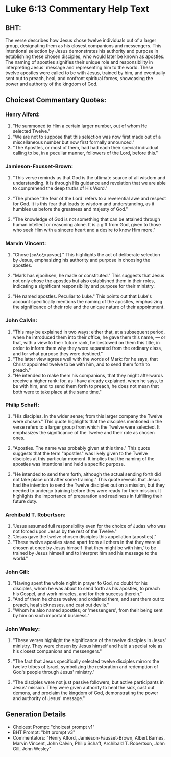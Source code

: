 # Luke 6:13 Commentary Help Text

## BHT:
The verse describes how Jesus chose twelve individuals out of a larger group, designating them as his closest companions and messengers. This intentional selection by Jesus demonstrates his authority and purpose in establishing these chosen disciples, who would later be known as apostles. The naming of apostles signifies their unique role and responsibility in interpreting Jesus' message and representing him to the world. These twelve apostles were called to be with Jesus, trained by him, and eventually sent out to preach, heal, and confront spiritual forces, showcasing the power and authority of the kingdom of God.

## Choicest Commentary Quotes:
### Henry Alford:
1. "He summoned to Him a certain larger number, out of whom He selected Twelve."
2. "We are not to suppose that this selection was now first made out of a miscellaneous number but now first formally announced."
3. "The Apostles, or most of them, had had each their special individual calling to be, in a peculiar manner, followers of the Lord, before this."

### Jamieson-Fausset-Brown:
1. "This verse reminds us that God is the ultimate source of all wisdom and understanding. It is through His guidance and revelation that we are able to comprehend the deep truths of His Word." 

2. "The phrase 'the fear of the Lord' refers to a reverential awe and respect for God. It is this fear that leads to wisdom and understanding, as it humbles us before the greatness and majesty of God." 

3. "The knowledge of God is not something that can be attained through human intellect or reasoning alone. It is a gift from God, given to those who seek Him with a sincere heart and a desire to know Him more."

### Marvin Vincent:
1. "Chose [εκλεξαμενος]." This highlights the act of deliberate selection by Jesus, emphasizing his authority and purpose in choosing the apostles.

2. "Mark has ejpoihsen, he made or constituted." This suggests that Jesus not only chose the apostles but also established them in their roles, indicating a significant responsibility and purpose for their ministry.

3. "He named apostles. Peculiar to Luke." This points out that Luke's account specifically mentions the naming of the apostles, emphasizing the significance of their role and the unique nature of their appointment.

### John Calvin:
1. "This may be explained in two ways: either that, at a subsequent period, when he introduced them into their office, he gave them this name, — or that, with a view to their future rank, he bestowed on them this title, in order to inform them why they were separated from the ordinary class, and for what purpose they were destined."
2. "The latter view agrees well with the words of Mark: for he says, that Christ appointed twelve to be with him, and to send them forth to preach."
3. "He intended to make them his companions, that they might afterwards receive a higher rank: for, as I have already explained, when he says, to be with him, and to send them forth to preach, he does not mean that both were to take place at the same time."

### Philip Schaff:
1. "His disciples. In the wider sense; from this larger company the Twelve were chosen." This quote highlights that the disciples mentioned in the verse refers to a larger group from which the Twelve were selected. It emphasizes the significance of the Twelve and their role as chosen ones.

2. "Apostles. The name was probably given at this time." This quote suggests that the term "apostles" was likely given to the Twelve disciples at this particular moment. It implies that the naming of the apostles was intentional and held a specific purpose.

3. "He intended to send them forth, although the actual sending forth did not take place until after some training." This quote reveals that Jesus had the intention to send the Twelve disciples out on a mission, but they needed to undergo training before they were ready for their mission. It highlights the importance of preparation and readiness in fulfilling their future duty.

### Archibald T. Robertson:
1. "Jesus assumed full responsibility even for the choice of Judas who was not forced upon Jesus by the rest of the Twelve." 
2. "Jesus gave the twelve chosen disciples this appellation [apostles]."
3. "These twelve apostles stand apart from all others in that they were all chosen at once by Jesus himself 'that they might be with him,' to be trained by Jesus himself and to interpret him and his message to the world."

### John Gill:
1. "Having spent the whole night in prayer to God, no doubt for his disciples, whom he was about to send forth as his apostles, to preach his Gospel, and work miracles, and for their success therein."
2. "And of them he chose twelve; and ordained them, and sent them out to preach, heal sicknesses, and cast out devils."
3. "Whom he also named apostles; or 'messengers', from their being sent by him on such important business."

### John Wesley:
1. "These verses highlight the significance of the twelve disciples in Jesus' ministry. They were chosen by Jesus himself and held a special role as his closest companions and messengers." 

2. "The fact that Jesus specifically selected twelve disciples mirrors the twelve tribes of Israel, symbolizing the restoration and redemption of God's people through Jesus' ministry." 

3. "The disciples were not just passive followers, but active participants in Jesus' mission. They were given authority to heal the sick, cast out demons, and proclaim the kingdom of God, demonstrating the power and authority of Jesus' message."


## Generation Details
- Choicest Prompt: "choicest prompt v1"
- BHT Prompt: "bht prompt v3"
- Commentators: "Henry Alford, Jamieson-Fausset-Brown, Albert Barnes, Marvin Vincent, John Calvin, Philip Schaff, Archibald T. Robertson, John Gill, John Wesley"
